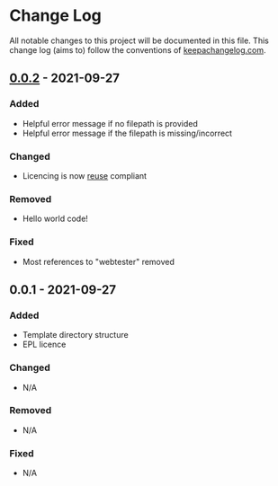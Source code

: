 <!-- SPDX-FileCopyrightText: 2021 Orcro Ltd. team@orcro.co.uk -->
<!-- -->
<!-- SPDX-License-Identifier: EPL-2.0 -->

# Change Log

All notable changes to this project will be documented in this file. This change log (aims to) follow the conventions of [keepachangelog.com](http://keepachangelog.com/).

## [0.0.2] - 2021-09-27

### Added

- Helpful error message if no filepath is provided
- Helpful error message if the filepath is missing/incorrect

### Changed

- Licencing is now [reuse](https://reuse.software) compliant

### Removed

- Hello world code!

### Fixed

- Most references to "webtester" removed

## 0.0.1 - 2021-09-27

### Added

- Template directory structure
- EPL licence

### Changed

- N/A

### Removed

- N/A

### Fixed

- N/A

[0.0.2]: https://github.com/galacticalex/urltester/releases
